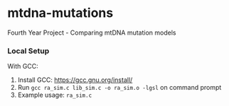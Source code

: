 # mtdna-mutations
Fourth Year Project - Comparing mtDNA mutation models

### Local Setup
With GCC:

1. Install GCC: https://gcc.gnu.org/install/
2. Run `gcc ra_sim.c lib_sim.c -o ra_sim.o -lgsl` on command prompt
3. Example usage: `ra_sim.c`